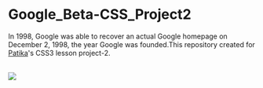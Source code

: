 # Google_Beta-CSS_Project2
In 1998, Google was able to recover an actual Google homepage on December 2, 1998, the year Google was founded.This repository created for
<a href="https://www.patika.dev/tr">Patika</a>'s CSS3 lesson project-2.

<br>
<img src="(https://github.com/furkancnkr/Google_Beta-CSS_Project2/blob/main/Google-Beta/img/Google%20Beta_proje2.png?raw=true)"/>
<br>

